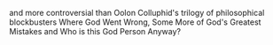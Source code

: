 and more controversial than Oolon Colluphid's trilogy of philosophical blockbusters Where God Went Wrong, Some More of God's Greatest Mistakes and Who is this God Person Anyway?
